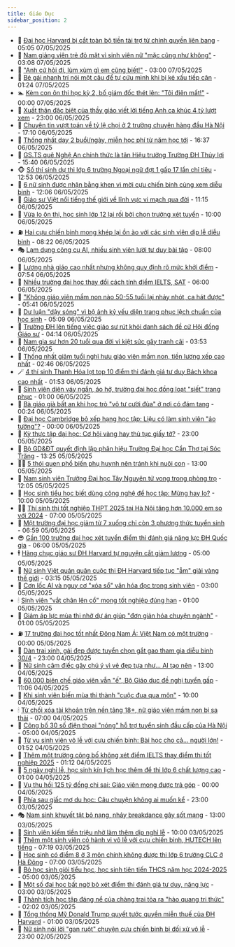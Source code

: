 ```yaml
---
title: Giáo Dục
sidebar_position: 2
---
```


<!-- dantri-giao-duc:START -->
- 🤡 [Đại học Harvard bị cắt toàn bộ tiền tài trợ từ chính quyền liên bang](https://dantri.com.vn/giao-duc/dai-hoc-harvard-bi-cat-toan-bo-tien-tai-tro-tu-chinh-quyen-lien-bang-20250507112408058.htm) - 05:05 07/05/2025
- 🗽 [Nam giảng viên trẻ đỏ mặt vì sinh viên nữ &quot;mặc cũng như không&quot;](https://dantri.com.vn/giao-duc/nam-giang-vien-tre-do-mat-vi-sinh-vien-nu-mac-cung-nhu-khong-20250506221854308.htm) - 03:08 07/05/2025
- 🚦 [&quot;Anh cứ hỏi đi, lùm xùm gì em cũng biết!&quot;](https://dantri.com.vn/giao-duc/anh-cu-hoi-di-lum-xum-gi-em-cung-biet-20250502200634894.htm) - 03:00 07/05/2025
- 🌋 [Bé gái nhanh trí nói một câu để tự cứu mình khi bị kẻ xấu tiếp cận](https://dantri.com.vn/giao-duc/be-gai-nhanh-tri-noi-mot-cau-de-tu-cuu-minh-khi-bi-ke-xau-tiep-can-20250506094101249.htm) - 01:24 07/05/2025
- 🏊 [Kèm con ôn thi học kỳ 2, bố giám đốc thét lên: &quot;Tôi điên mất!&quot;](https://dantri.com.vn/giao-duc/kem-con-on-thi-hoc-ky-2-bo-giam-doc-thet-len-toi-dien-mat-20250506093246471.htm) - 00:00 07/05/2025
- 🎃 [Xuất thân đặc biệt của thầy giáo viết lời tiếng Anh ca khúc 4 tỷ lượt xem](https://dantri.com.vn/giao-duc/xuat-than-dac-biet-cua-thay-giao-viet-loi-tieng-anh-ca-khuc-4-ty-luot-xem-20250506162208461.htm) - 23:00 06/05/2025
- 💄 [Chuyên tin vượt toán về tỷ lệ chọi ở 2 trường chuyên hàng đầu Hà Nội](https://dantri.com.vn/giao-duc/chuyen-tin-vuot-toan-ve-ty-le-choi-o-2-truong-chuyen-hang-dau-ha-noi-20250506201805778.htm) - 17:10 06/05/2025
- 🦅 [Thống nhất dạy 2 buổi/ngày, miễn học phí từ năm học tới](https://dantri.com.vn/giao-duc/thong-nhat-day-2-buoingay-mien-hoc-phi-tu-nam-hoc-toi-20250506233208343.htm) - 16:37 06/05/2025
- 🚦 [GS.TS quê Nghệ An chính thức là tân Hiệu trưởng Trường ĐH Thủy lợi](https://dantri.com.vn/giao-duc/gsts-que-nghe-an-chinh-thuc-la-tan-hieu-truong-truong-dh-thuy-loi-20250506221933536.htm) - 15:40 06/05/2025
- 🐵 [Số thí sinh dự thi lớp 6 trường Ngoại ngữ đợt 1 gấp 17 lần chỉ tiêu](https://dantri.com.vn/giao-duc/so-thi-sinh-du-thi-lop-6-truong-ngoai-ngu-dot-1-gap-17-lan-chi-tieu-20250506194721761.htm) - 12:53 06/05/2025
- 🐘 [6 nữ sinh được nhận bằng khen vì mời cựu chiến binh cùng xem diễu binh](https://dantri.com.vn/giao-duc/6-nu-sinh-duoc-nhan-bang-khen-vi-moi-cuu-chien-binh-cung-xem-dieu-binh-20250506172926882.htm) - 12:06 06/05/2025
- 🦏 [Giáo sư Việt nổi tiếng thế giới về lĩnh vực vi mạch qua đời](https://dantri.com.vn/giao-duc/giao-su-viet-noi-tieng-the-gioi-ve-linh-vuc-vi-mach-qua-doi-20250506180751296.htm) - 11:15 06/05/2025
- 💼 [Vừa lo ôn thi, học sinh lớp 12 lại rối bời chọn trường xét tuyển](https://dantri.com.vn/giao-duc/vua-lo-on-thi-hoc-sinh-lop-12-lai-roi-boi-chon-truong-xet-tuyen-20250501180555900.htm) - 10:00 06/05/2025
- ⛽️ [Hai cựu chiến binh mong khép lại ồn ào với các sinh viên dịp lễ diễu binh](https://dantri.com.vn/giao-duc/hai-cuu-chien-binh-mong-khep-lai-on-ao-voi-cac-sinh-vien-dip-le-dieu-binh-20250504012741137.htm) - 08:22 06/05/2025
- 🎭 [Lạm dụng công cụ AI, nhiều sinh viên lười tư duy bài tập](https://dantri.com.vn/giao-duc/lam-dung-cong-cu-ai-nhieu-sinh-vien-luoi-tu-duy-bai-tap-20250501165355641.htm) - 08:00 06/05/2025
- 🎃 [Lương nhà giáo cao nhất nhưng không quy định rõ mức khởi điểm](https://dantri.com.vn/giao-duc/luong-nha-giao-cao-nhat-nhung-khong-quy-dinh-ro-muc-khoi-diem-20250506143519302.htm) - 07:54 06/05/2025
- 🚀 [Nhiều trường đại học thay đổi cách tính điểm IELTS, SAT](https://dantri.com.vn/giao-duc/nhieu-truong-dai-hoc-thay-doi-cach-tinh-diem-ielts-sat-20250506111151825.htm) - 06:00 06/05/2025
- 👀 [&quot;Không giáo viên mầm non nào 50-55 tuổi lại nhảy nhót, ca hát được&quot;](https://dantri.com.vn/giao-duc/khong-giao-vien-mam-non-nao-50-55-tuoi-lai-nhay-nhot-ca-hat-duoc-20250506123307664.htm) - 05:41 06/05/2025
- 🌝 [Dư luận &quot;dậy sóng&quot; vì bộ ảnh kỷ yếu diện trang phục lệch chuẩn của học sinh](https://dantri.com.vn/giao-duc/du-luan-day-song-vi-bo-anh-ky-yeu-dien-trang-phuc-lech-chuan-cua-hoc-sinh-20250506113905166.htm) - 05:09 06/05/2025
- 🤗 [Trường ĐH lên tiếng việc giáo sư rút khỏi danh sách đề cử Hội đồng Giáo sư](https://dantri.com.vn/giao-duc/truong-dh-len-tieng-viec-giao-su-rut-khoi-danh-sach-de-cu-hoi-dong-giao-su-20250506105240816.htm) - 04:14 06/05/2025
- 🦄 [Nam gia sư hơn 20 tuổi qua đời vì kiệt sức gây tranh cãi](https://dantri.com.vn/giao-duc/nam-gia-su-hon-20-tuoi-qua-doi-vi-kiet-suc-gay-tranh-cai-20250506102521117.htm) - 03:53 06/05/2025
- 🦍 [Thống nhất giảm tuổi nghỉ hưu giáo viên mầm non, tiền lương xếp cao nhất](https://dantri.com.vn/giao-duc/thong-nhat-giam-tuoi-nghi-huu-giao-vien-mam-non-tien-luong-xep-cao-nhat-20250506090705371.htm) - 02:46 06/05/2025
- 🪄 [4 thí sinh Thanh Hóa lọt top 10 điểm thi đánh giá tư duy Bách khoa cao nhất](https://dantri.com.vn/giao-duc/4-thi-sinh-thanh-hoa-lot-top-10-diem-thi-danh-gia-tu-duy-bach-khoa-cao-nhat-20250505203851562.htm) - 01:53 06/05/2025
- 🦆 [Sinh viên diện váy ngắn, áo hở, trường đại học đồng loạt &quot;siết&quot; trang phục](https://dantri.com.vn/giao-duc/sinh-vien-dien-vay-ngan-ao-ho-truong-dai-hoc-dong-loat-siet-trang-phuc-20250505223818064.htm) - 01:00 06/05/2025
- 🚀 [Bà giáo già bất an khi học trò &quot;vô tư cười đùa&quot; ở nơi có đám tang](https://dantri.com.vn/giao-duc/ba-giao-gia-bat-an-khi-hoc-tro-vo-tu-cuoi-dua-o-noi-co-dam-tang-20250505144107754.htm) - 00:24 06/05/2025
- 🦒 [Đại học Cambridge bỏ xếp hạng học tập: Liệu có làm sinh viên &quot;ảo tưởng&quot;?](https://dantri.com.vn/giao-duc/dai-hoc-cambridge-bo-xep-hang-hoc-tap-lieu-co-lam-sinh-vien-ao-tuong-20250505153434010.htm) - 00:00 06/05/2025
- 🤡 [Kỳ thực tập đại học: Cơ hội vàng hay thủ tục giấy tờ?](https://dantri.com.vn/giao-duc/ky-thuc-tap-dai-hoc-co-hoi-vang-hay-thu-tuc-giay-to-20250429222432829.htm) - 23:00 05/05/2025
- 🤔 [Bộ GD&amp;ĐT quyết định lập phân hiệu Trường Đại học Cần Thơ tại Sóc Trăng](https://dantri.com.vn/giao-duc/bo-gddt-quyet-dinh-lap-phan-hieu-truong-dai-hoc-can-tho-tai-soc-trang-20250505200204814.htm) - 13:25 05/05/2025
- 🧑‍💻 [5 thói quen phổ biến phụ huynh nên tránh khi nuôi con](https://dantri.com.vn/giao-duc/5-thoi-quen-pho-bien-phu-huynh-nen-tranh-khi-nuoi-con-20250430113129649.htm) - 13:00 05/05/2025
- 🤡 [Nam sinh viên Trường Đại học Tây Nguyên tử vong trong phòng trọ](https://dantri.com.vn/giao-duc/nam-sinh-vien-truong-dai-hoc-tay-nguyen-tu-vong-trong-phong-tro-20250505181307153.htm) - 12:05 05/05/2025
- 🧠 [Học sinh tiểu học biết dùng công nghệ để học tập: Mừng hay lo?](https://dantri.com.vn/giao-duc/hoc-sinh-tieu-hoc-biet-dung-cong-nghe-de-hoc-tap-mung-hay-lo-20250429214021384.htm) - 10:00 05/05/2025
- 🧑‍💻 [Thí sinh thi tốt nghiệp THPT 2025 tại Hà Nội tăng hơn 10.000 em so với 2024](https://dantri.com.vn/giao-duc/thi-sinh-thi-tot-nghiep-thpt-2025-tai-ha-noi-tang-hon-10000-em-so-voi-2024-20250505135239846.htm) - 07:00 05/05/2025
- 🧠 [Một trường đại học giảm từ 7 xuống chỉ còn 3 phương thức tuyển sinh](https://dantri.com.vn/giao-duc/mot-truong-dai-hoc-giam-tu-7-xuong-chi-con-3-phuong-thuc-tuyen-sinh-20250505132833385.htm) - 06:59 05/05/2025
- 😎 [Gần 100 trường đại học xét tuyển điểm thi đánh giá năng lực ĐH Quốc gia](https://dantri.com.vn/giao-duc/gan-100-truong-dai-hoc-xet-tuyen-diem-thi-danh-gia-nang-luc-dh-quoc-gia-20250505102823610.htm) - 06:00 05/05/2025
- 🕴 [Hàng chục giáo sư ĐH Harvard tự nguyện cắt giảm lương](https://dantri.com.vn/giao-duc/hang-chuc-giao-su-dh-harvard-tu-nguyen-cat-giam-luong-20250503114257627.htm) - 05:00 05/05/2025
- 🧠 [Nữ sinh Việt quán quân cuộc thi ĐH Harvard tiếp tục &quot;ẵm&quot; giải vàng thế giới](https://dantri.com.vn/giao-duc/nu-sinh-viet-quan-quan-cuoc-thi-dh-harvard-tiep-tuc-am-giai-vang-the-gioi-20250504221015037.htm) - 03:15 05/05/2025
- 🚀 [Cơn lốc AI và nguy cơ &quot;xóa sổ&quot; văn hóa đọc trong sinh viên](https://dantri.com.vn/giao-duc/con-loc-ai-va-nguy-co-xoa-so-van-hoa-doc-trong-sinh-vien-20250502222506931.htm) - 03:00 05/05/2025
- 🕯 [Sinh viên &quot;vắt chân lên cổ&quot; mong tốt nghiệp đúng hạn](https://dantri.com.vn/giao-duc/sinh-vien-vat-chan-len-co-mong-tot-nghiep-dung-han-20250502191953952.htm) - 01:00 05/05/2025
- 🧰 [Giảm áp lực mùa thi nhờ dự án giúp &quot;đơn giản hóa chuyện ngành&quot;](https://dantri.com.vn/giao-duc/giam-ap-luc-mua-thi-nho-du-an-giup-don-gian-hoa-chuyen-nganh-20250428164019789.htm) - 01:00 05/05/2025
- ⛽️ [17 trường đại học tốt nhất Đông Nam Á: Việt Nam có một trường](https://dantri.com.vn/giao-duc/17-truong-dai-hoc-tot-nhat-dong-nam-a-viet-nam-co-mot-truong-20250502181847635.htm) - 00:00 05/05/2025
- 🤖 [Dàn trai xinh, gái đẹp được tuyển chọn gắt gao tham gia diễu binh 30/4](https://dantri.com.vn/giao-duc/dan-trai-xinh-gai-dep-duoc-tuyen-chon-gat-gao-tham-gia-dieu-binh-304-20250504194237904.htm) - 23:00 04/05/2025
- 🦍 [Nữ sinh câm điếc gây chú ý vì vẻ đẹp tựa như... AI tạo nên](https://dantri.com.vn/giao-duc/nu-sinh-cam-diec-gay-chu-y-vi-ve-dep-tua-nhu-ai-tao-nen-20250501150915534.htm) - 13:00 04/05/2025
- 🐘 [60.000 biên chế giáo viên vẫn &quot;ế&quot;, Bộ Giáo dục đề nghị tuyển gấp](https://dantri.com.vn/giao-duc/60000-bien-che-giao-vien-van-e-bo-giao-duc-de-nghi-tuyen-gap-20250504174841105.htm) - 11:06 04/05/2025
- 🌊 [Khi sinh viên biến mùa thi thành &quot;cuộc đua qua môn&quot;](https://dantri.com.vn/giao-duc/khi-sinh-vien-bien-mua-thi-thanh-cuoc-dua-qua-mon-20250430225535042.htm) - 10:00 04/05/2025
- 🕯 [Từ chối xóa tài khoản trên nền tảng 18+, nữ giáo viên mầm non bị sa thải](https://dantri.com.vn/giao-duc/tu-choi-xoa-tai-khoan-tren-nen-tang-18-nu-giao-vien-mam-non-bi-sa-thai-20250502092959603.htm) - 07:00 04/05/2025
- 🐎 [Công bố 30 số điện thoại &quot;nóng&quot; hỗ trợ tuyển sinh đầu cấp của Hà Nội](https://dantri.com.vn/giao-duc/cong-bo-30-so-dien-thoai-nong-ho-tro-tuyen-sinh-dau-cap-cua-ha-noi-20250503225521299.htm) - 05:00 04/05/2025
- 🐻 [Từ vụ sinh viên vô lễ với cựu chiến binh: Bài học cho cả... người lớn!](https://dantri.com.vn/giao-duc/tu-vu-sinh-vien-vo-le-voi-cuu-chien-binh-bai-hoc-cho-ca-nguoi-lon-20250504074558600.htm) - 01:52 04/05/2025
- 🐎 [Thêm một trường công bố không xét điểm IELTS thay điểm thi tốt nghiệp 2025](https://dantri.com.vn/giao-duc/them-mot-truong-cong-bo-khong-xet-diem-ielts-thay-diem-thi-tot-nghiep-2025-20250504074024161.htm) - 01:12 04/05/2025
- 🫣 [5 ngày nghỉ lễ, học sinh kín lịch học thêm để thi lớp 6 chất lượng cao](https://dantri.com.vn/giao-duc/5-ngay-nghi-le-hoc-sinh-kin-lich-hoc-them-de-thi-lop-6-chat-luong-cao-20250502213645284.htm) - 01:00 04/05/2025
- 🤭 [Vụ thu hồi 125 tỷ đồng chi sai: Giáo viên mong được trả góp](https://dantri.com.vn/giao-duc/vu-thu-hoi-125-ty-dong-chi-sai-giao-vien-mong-duoc-tra-gop-20250503155432302.htm) - 00:00 04/05/2025
- 🥳 [Phía sau giấc mơ du học: Câu chuyện không ai muốn kể](https://dantri.com.vn/giao-duc/phia-sau-giac-mo-du-hoc-cau-chuyen-khong-ai-muon-ke-20250429225939496.htm) - 23:00 03/05/2025
- 🎭 [Nam sinh khuyết tật bỏ nạng, nhảy breakdance gây sốt mạng](https://dantri.com.vn/giao-duc/nam-sinh-khuyet-tat-bo-nang-nhay-breakdance-gay-sot-mang-20250501083810759.htm) - 13:00 03/05/2025
- 🥸 [Sinh viên kiếm tiền triệu nhờ làm thêm dịp nghỉ lễ](https://dantri.com.vn/giao-duc/sinh-vien-kiem-tien-trieu-nho-lam-them-dip-nghi-le-20250502175634906.htm) - 10:00 03/05/2025
- 🦣 [Thêm một sinh viên có hành vi vô lễ với cựu chiến binh, HUTECH lên tiếng](https://dantri.com.vn/giao-duc/them-mot-sinh-vien-co-hanh-vi-vo-le-voi-cuu-chien-binh-hutech-len-tieng-20250503132054139.htm) - 07:19 03/05/2025
- 🤔 [Học sinh có điểm 8 ở 3 môn chính không được thi lớp 6 trường CLC ở Hà Đông](https://dantri.com.vn/giao-duc/hoc-sinh-co-diem-8-o-3-mon-chinh-khong-duoc-thi-lop-6-truong-clc-o-ha-dong-20250502202938679.htm) - 07:00 03/05/2025
- 🦣 [Bỏ học sinh giỏi tiểu học, học sinh tiên tiến THCS năm học 2024-2025](https://dantri.com.vn/giao-duc/bo-hoc-sinh-gioi-tieu-hoc-hoc-sinh-tien-tien-thcs-nam-hoc-2024-2025-20250430222310486.htm) - 05:00 03/05/2025
- 🐲 [Một số đại học bất ngờ bỏ xét điểm thi đánh giá tư duy, năng lực](https://dantri.com.vn/giao-duc/mot-so-dai-hoc-bat-ngo-bo-xet-diem-thi-danh-gia-tu-duy-nang-luc-20250501214412923.htm) - 03:00 03/05/2025
- 🔭 [Thành tích học tập đáng nể của chàng trai tỏa ra &quot;hào quang tri thức&quot;](https://dantri.com.vn/giao-duc/thanh-tich-hoc-tap-dang-ne-cua-chang-trai-toa-ra-hao-quang-tri-thuc-20250503082536280.htm) - 02:02 03/05/2025
- 🥷 [Tổng thống Mỹ Donald Trump quyết tước quyền miễn thuế của ĐH Harvard](https://dantri.com.vn/giao-duc/tong-thong-my-donald-trump-quyet-tuoc-quyen-mien-thue-cua-dh-harvard-20250502221250083.htm) - 01:00 03/05/2025
- 🎊 [Nữ sinh nói lời &quot;gan ruột&quot; chuyện cựu chiến binh bị đối xử vô lễ](https://dantri.com.vn/giao-duc/nu-sinh-noi-loi-gan-ruot-chuyen-cuu-chien-binh-bi-doi-xu-vo-le-20250503003005992.htm) - 23:00 02/05/2025<!-- dantri-giao-duc:END -->
